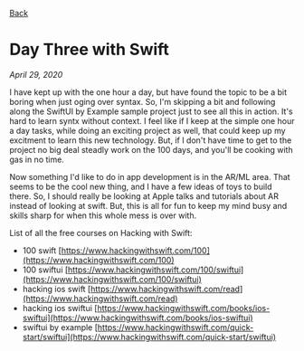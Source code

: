 [Back](../README.md)
# Day Three with Swift

*April 29, 2020*

I have kept up with the one hour a day, but have found the topic to be a bit boring when just oging over syntax. So, I'm skipping a bit and following along the SwiftUI by Example sample project just to see all this in action. It's hard to learn syntx without context. I feel like if I keep at the simple one hour a day tasks, while doing an exciting project as well, that could keep up my excitment to learn this new technology. But, if I don't have time to get to the project no big deal steadly work on the 100 days, and you'll be cooking with gas in no time.

Now something I'd like to do in app development is in the AR/ML area. That seems to be the cool new thing, and I have a few ideas of toys to build there. So, I should really be looking at Apple talks and tutorials about AR instead of looking at swift. But, this is all for fun to keep my mind busy and skills sharp for when this whole mess is over with.

List of all the free courses on Hacking with Swift:
* 100 swift [https://www.hackingwithswift.com/100](https://www.hackingwithswift.com/100)
* 100 swiftui [https://www.hackingwithswift.com/100/swiftui](https://www.hackingwithswift.com/100/swiftui)
* hacking ios swift [https://www.hackingwithswift.com/read](https://www.hackingwithswift.com/read)
* hacking ios swiftui [https://www.hackingwithswift.com/books/ios-swiftui](https://www.hackingwithswift.com/books/ios-swiftui)
* swiftui by example [https://www.hackingwithswift.com/quick-start/swiftui](https://www.hackingwithswift.com/quick-start/swiftui)